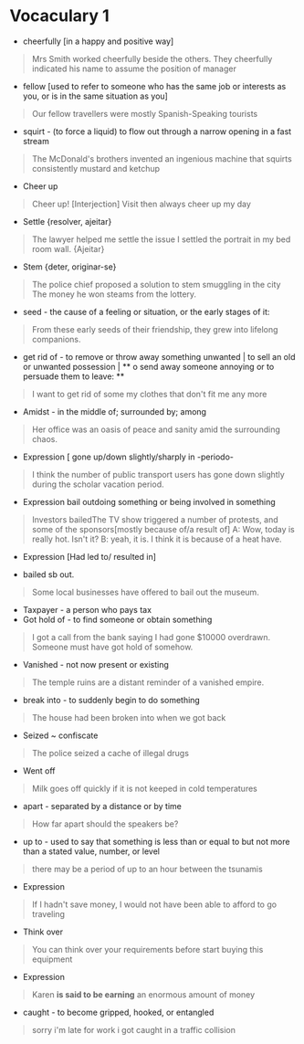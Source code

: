 

# Vocaculary 1

* cheerfully [in a happy and positive way]
> Mrs Smith worked cheerfully beside the others.
> They cheerfully indicated his name to assume the position of manager
* fellow [used to refer to someone who has the same job or interests as you, or is in the same situation as you]
> Our fellow travellers were mostly Spanish-Speaking tourists
* squirt - (to force a liquid) to flow out through a narrow opening in a fast stream
> The McDonald's brothers invented an ingenious machine that squirts consistently mustard and ketchup
* Cheer up 
> Cheer up! [Interjection]
> Visit then always cheer up my day
* Settle {resolver, ajeitar}
> The lawyer helped me settle the issue
> I settled the portrait in my bed room wall. {Ajeitar}
* Stem {deter, originar-se}
> The police chief proposed a solution to stem smuggling in the city
> The money he won steams from the lottery.
* seed - the cause of a feeling or situation, or the early stages of it:
> From these early seeds of their friendship, they grew into lifelong companions.
* get rid of - to remove or throw away something unwanted | to sell an old or unwanted possession  | ** o send away someone annoying or to persuade them to leave: **
> I want to get rid of some my clothes that don't fit me any more
* Amidst - in the middle of; surrounded by; among
> Her office was an oasis of peace and sanity amid the surrounding chaos.
* Expression [ gone up/down slightly/sharply in -periodo-
> I think the number of public transport users has gone down slightly during the scholar vacation period. 
* Expression  bail outdoing something or being involved in something
> Investors bailedThe TV show triggered a number of protests, and some of the sponsors[mostly because of/a result of]
> A: Wow, today is really hot. Isn't it?
> B: yeah, it is. I think it is because of a heat have.
* Expression [Had led to/ resulted in]
> 
* bailed sb out.
> Some local businesses have offered to bail out the museum.
* Taxpayer - a person who pays tax
* Got hold of - to find someone or obtain something
> I got a call from the bank saying I had gone $10000 overdrawn. Someone must have got hold of somehow.
* Vanished - not now present or existing
> The temple ruins are a distant reminder of a vanished empire.
* break into - to suddenly begin to do something
> The house had been broken into when we got back
* Seized ~ confiscate
> The police seized a cache of illegal drugs
* Went off
> Milk goes off quickly if it is not keeped in cold temperatures
* apart - separated by a distance or by time
> How far apart should the speakers be?
* up to - used to say that something is less than or equal to but not more than a stated value, number, or level
> there may be a period of up to an hour between the tsunamis
* Expression
> If I hadn't save money, I would not have been able to afford to go traveling
* Think over  
> You can think over your requirements before start buying this equipment
* Expression
> Karen **is said to be earning** an enormous amount of money
* caught - to become gripped, hooked, or entangled
> sorry i'm late for work i got caught in a traffic collision

